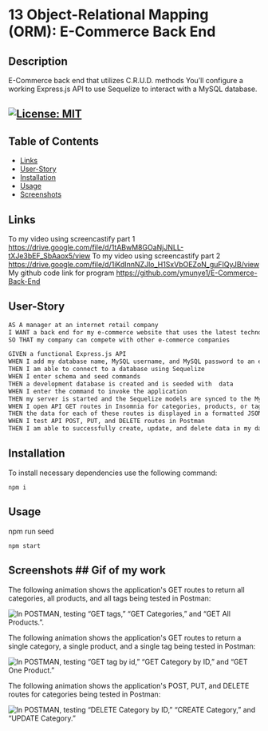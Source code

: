 # 13 Object-Relational Mapping (ORM): E-Commerce Back End
## Description
E-Commerce back end that utilizes C.R.U.D. methods
You’ll configure a working Express.js API to use Sequelize to interact with a MySQL database.

## [![License: MIT](https://img.shields.io/badge/License-MIT-yellow.svg)](https://opensource.org/licenses/MIT)

## Table of Contents


- [Links](#links)
- [User-Story](#User-Story)
- [Installation](#installation)
- [Usage](#usage)
- [Screenshots](#screenshots)




## Links
To my video using screencastify part 1 https://drive.google.com/file/d/1tABwM8GOaNjJNLL-tXJe3bEF_SbAaox5/view
To my video using screencastify part 2 https://drive.google.com/file/d/1iKdInnNZJlo_H1SxVbOEZoN_guFIQyJB/view
My github code link for program https://github.com/ymunye1/E-Commerce-Back-End


## User-Story

```md
AS A manager at an internet retail company
I WANT a back end for my e-commerce website that uses the latest technologies
SO THAT my company can compete with other e-commerce companies
```


```md
GIVEN a functional Express.js API
WHEN I add my database name, MySQL username, and MySQL password to an environment variable file
THEN I am able to connect to a database using Sequelize
WHEN I enter schema and seed commands
THEN a development database is created and is seeded with  data
WHEN I enter the command to invoke the application
THEN my server is started and the Sequelize models are synced to the MySQL database
WHEN I open API GET routes in Insomnia for categories, products, or tags
THEN the data for each of these routes is displayed in a formatted JSON
WHEN I test API POST, PUT, and DELETE routes in Postman
THEN I am able to successfully create, update, and delete data in my database
```

## Installation

To install necessary dependencies use the following command:
```
npm i
```
## Usage 
npm run seed
```
npm start
```

## Screenshots  ## Gif of my work

The following animation shows the application's GET routes to return all categories, all products, and all tags being tested in Postman:

![In POSTMAN, testing “GET tags,” “GET Categories,” and “GET All Products.”.](./Assets/E-Commerce-All-Get-Route.gif)

The following animation shows the application's GET routes to return a single category, a single product, and a single tag being tested in Postman:

![In POSTMAN, testing “GET tag by id,” “GET Category by ID,” and “GET One Product.”](./Assets/E-Commerce-Single-Get-Route-All.gif)

The following animation shows the application's POST, PUT, and DELETE routes for categories being tested in Postman:

![In POSTMAN, testing “DELETE Category by ID,” “CREATE Category,” and “UPDATE Category.”](./Assets/E-Commerce-POST-PUT-DELETE-CATEGORIES.gif)

